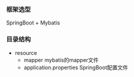 ### 框架选型
SpringBoot + Mybatis
### 目录结构
- resource
    - mapper mybatis的mapper文件
    - application.properties SpringBoot配置文件